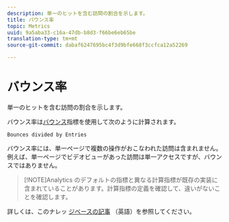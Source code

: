 ```yaml
---
description: 単一のヒットを含む訪問の割合を示します。
title: バウンス率
topic: Metrics
uuid: 9a5aba33-c16a-47db-b8d3-f66be6eb65be
translation-type: tm+mt
source-git-commit: dabaf6247695bc4f3d9bfe668f3ccfca12a52269

---
```



# バウンス率

単一のヒットを含む訪問の割合を示します。

バウンス率は[バウンス](/help/components/c-variables/c-metrics/metrics-bounces.md)指標を使用して次のように計算されます。

`Bounces divided by Entries`

バウンス率には、単一ページで複数の操作がおこなわれた訪問は含まれません。例えば、単一ページでビデオビューがあった訪問は単一アクセスですが、バウンスではありません。

>[!NOTE]Analytics のデフォルトの指標と異なる計算指標が既存の実装に含まれていることがあります。計算指標の定義を確認して、違いがないことを確認します。

詳しくは、このナレッ [ジベースの記事](https://marketing.adobe.com/resources/help/ja_JP/home/index.html#kb-analytics-comparing-bounces-and-single-access) （英語）を参照してください。
